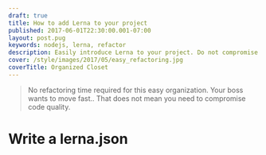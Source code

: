 ```yaml
---
draft: true
title: How to add Lerna to your project
published: 2017-06-01T22:30:00.001-07:00
layout: post.pug
keywords: nodejs, lerna, refactor
description: Easily introduce Lerna to your project. Do not compromise on code quality!
cover: /style/images/2017/05/easy_refactoring.jpg
coverTitle: Organized Closet
---
```


> No refactoring time required for this easy organization. Your boss wants to move fast.. That does not mean you need to compromise code quality.

# Write a lerna.json
